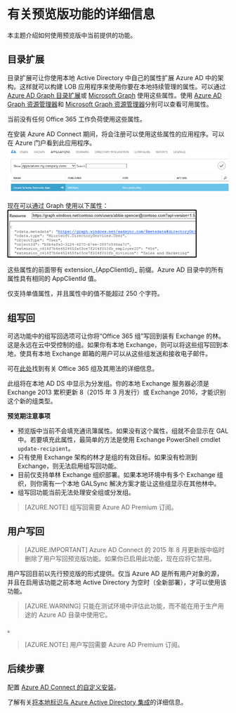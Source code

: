 <properties
   pageTitle="Azure AD Connect 中的预览版功能 | Microsoft Azure"
   description="本主题详细介绍 Azure AD Connect 中以预览版形式提供的功能。"
   services="active-directory"
   documentationCenter=""
   authors="andkjell"
   manager="stevenpo"
   editor=""/>

<tags
   ms.service="active-directory"  
   ms.date="12/30/2015"
   wacn.date="02/26/2016"/>

# 有关预览版功能的详细信息
本主题介绍如何使用预览版中当前提供的功能。

## <a name="directory-extensions"></a>目录扩展
目录扩展可让你使用本地 Active Directory 中自己的属性扩展 Azure AD 中的架构。这样就可以构建 LOB 应用程序来使用你要在本地持续管理的属性。可以通过 [Azure AD Graph 目录扩展](https://msdn.microsoft.com/Library/Azure/Ad/Graph/howto/azure-ad-graph-api-directory-schema-extensions)或 [Microsoft Graph](https://graph.microsoft.io/) 使用这些属性。使用 [Azure AD Graph 资源管理器](https://graphexplorer.cloudapp.net)和 [Microsoft Graph 资源管理器](https://graphexplorer2.azurewebsites.net/)分别可以查看可用属性。

当前没有任何 Office 365 工作负荷使用这些属性。

在安装 Azure AD Connect 期间，将会注册可以使用这些属性的应用程序。可以在 Azure 门户看到此应用程序。  
![架构扩展应用](./media/active-directory-aadconnect-feature-preview/extension3.png)

现在可以通过 Graph 使用以下属性：
![图形](./media/active-directory-aadconnect-feature-preview/extension4.png)

这些属性的前面带有 extension\_{AppClientId}\_ 前缀。Azure AD 目录中的所有属性具有相同的 AppClientId 值。

仅支持单值属性，并且属性中的值不能超过 250 个字符。

## <a name="group-writeback"></a>组写回
可选功能中的组写回选项可让你将“Office 365 组”写回到装有 Exchange 的林。这是永远在云中受控制的组。如果你有本地 Exchange，则可以将这些组写回到本地，使具有本地 Exchange 邮箱的用户可以从这些组发送和接收电子邮件。

可在[此处](http://aka.ms/O365g)找到有关 Office 365 组及其用法的详细信息。

此组将在本地 AD DS 中显示为分发组。你的本地 Exchange 服务器必须是 Exchange 2013 累积更新 8（2015 年 3 月发行）或 Exchange 2016，才能识别这个新的组类型。

**预览期注意事项**

- 预览版中当前不会填充通讯簿属性。如果没有这个属性，组就不会显示在 GAL 中。若要填充此属性，最简单的方法是使用 Exchange PowerShell cmdlet `update-recipient`。
- 只有使用 Exchange 架构的林才是组的有效目标。如果没有检测到 Exchange，则无法启用组写回功能。
- 目前仅支持单林 Exchange 组织部署。如果本地环境中有多个 Exchange 组织，则你需有一个本地 GALSync 解决方案才能让这些组显示在其他林中。
- 组写回功能当前无法处理安全组或分发组。

>[AZURE.NOTE] 组写回需要 Azure AD Premium 订阅。

## 用户写回
> [AZURE.IMPORTANT] Azure AD Connect 的 2015 年 8 月更新版中临时删除了用户写回预览版功能。如果你已启用此功能，现在应将它禁用。

用户写回目前以先行预览版的形式提供。仅当 Azure AD 是所有用户对象的源，并且在启用该功能之前本地 Active Directory 为空时（全新部署），才可以使用该功能。

> [AZURE.WARNING] 只能在测试环境中评估此功能，而不能在用于生产用途的 Azure AD 目录中使用它。

。

>[AZURE.NOTE] 用户写回需要 Azure AD Premium 订阅。

## 后续步骤
配置 [Azure AD Connect 的自定义安装](/documentation/articles/active-directory-aadconnect-get-started-custom)。

了解有关[将本地标识与 Azure Active Directory 集成](/documentation/articles/active-directory-aadconnect)的详细信息。

<!---HONumber=Mooncake_0215_2016-->